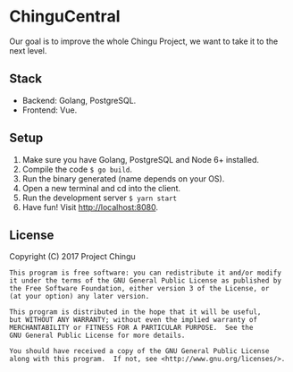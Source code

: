 # ChinguCentral

Our goal is to improve the whole Chingu Project, we want to take it to the next level.

## Stack

* Backend: Golang, PostgreSQL.
* Frontend: Vue.

## Setup

1. Make sure you have Golang, PostgreSQL and Node 6+ installed.
2. Compile the code `$ go build`.
3. Run the binary generated (name depends on your OS).
4. Open a new terminal and cd into the client.
5. Run the development server `$ yarn start`
6. Have fun! Visit [http://localhost:8080](http://localhost:8080).

## License

Copyright (C) 2017  Project Chingu

    This program is free software: you can redistribute it and/or modify
    it under the terms of the GNU General Public License as published by
    the Free Software Foundation, either version 3 of the License, or
    (at your option) any later version.

    This program is distributed in the hope that it will be useful,
    but WITHOUT ANY WARRANTY; without even the implied warranty of
    MERCHANTABILITY or FITNESS FOR A PARTICULAR PURPOSE.  See the
    GNU General Public License for more details.

    You should have received a copy of the GNU General Public License
    along with this program.  If not, see <http://www.gnu.org/licenses/>.
